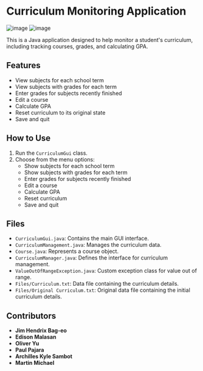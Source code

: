 # Curriculum Monitoring Application

![image](https://github.com/Hendrizzzz/Computer-Programming-2-Finals-Project-1-Curriculum-Monitoring/assets/139997209/debfa911-3467-4547-9f8e-8ab63a7e0aa8)  ![image](https://github.com/Hendrizzzz/Computer-Programming-2-Finals-Project-1-Curriculum-Monitoring/assets/139997209/ee1c4402-7b87-4421-9f54-26e337305653)



This is a Java application designed to help monitor a student's curriculum, including tracking courses, grades, and calculating GPA.

## Features

- View subjects for each school term
- View subjects with grades for each term
- Enter grades for subjects recently finished
- Edit a course
- Calculate GPA
- Reset curriculum to its original state
- Save and quit

## How to Use

1. Run the `CurriculumGui` class.
2. Choose from the menu options:
    - Show subjects for each school term
    - Show subjects with grades for each term
    - Enter grades for subjects recently finished
    - Edit a course
    - Calculate GPA
    - Reset curriculum
    - Save and quit

## Files

- `CurriculumGui.java`: Contains the main GUI interface.
- `CurriculumManagement.java`: Manages the curriculum data.
- `Course.java`: Represents a course object.
- `CurriculumManager.java`: Defines the interface for curriculum management.
- `ValueOutOfRangeException.java`: Custom exception class for value out of range.
- `Files/Curriculum.txt`: Data file containing the curriculum details.
- `Files/Original Curriculum.txt`: Original data file containing the initial curriculum details.


## Contributors
- **Jim Hendrix Bag-eo**
- **Edison Malasan**
- **Oliver Yu**
- **Paul Pajara**
- **Archilles Kyle Sambot**
- **Martin Michael**

